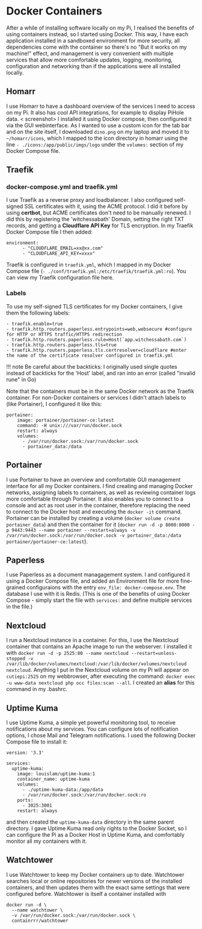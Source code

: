 # Docker Containers

After a while of installing software locally on my Pi, I realised the benefits of using containers instead, so I started using Docker.
This way, I have each application installed in a sandboxed environment for more security, all dependencies come with the container so there's no "But it works on my machine!" effect, and management is very convenient with multiple services that allow more comfortable updates, logging, monitoring, configuration and networking than if the applications were all installed locally.

## Homarr
I use Homarr to have a dashboard overview of the services I need to access on my Pi.
It also has cool API integrations, for example to display PiHole data.
< screenshot>
I installed it using Docker compose, then configured it via the GUI webinterface.
As I wanted to use a custom icon for the tab bar and on the site itself, I downloaded `dino.png` on my laptop and moved it to `~/homarr/icons`, which I mapped to the icon directory in homarr using the line `- ./icons:/app/public/imgs/logo` under the `volumes:` section of my Docker Compose file.

## Traefik

### docker-compose.yml and traefik.yml
I use Traefik as a reverse proxy and loadbalancer.
I also configured self-signed SSL certificates with it, using the ACME protocol.
I did it before by using **certbot**, but ACME certificates don't need to be manually renewed.
I did this by registering the 'witchessabath' Domain, setting the right TXT records, and getting a **Cloudflare API Key** for TLS encryption.
In my Traefik Docker Compose file I then added:
```
environment:
      - "CLOUDFLARE_EMAIL=xx@xx.com"
      - "CLOUDFLARE_API_KEY=xxxx"
```
Traefik is configured in `traefik.yml`, which I mapped in my Docker Compose file (`- ./conf/traefik.yml:/etc/traefik/traefik.yml:ro`).
You can view my Traefik configuration file here.

### Labels
To use my self-signed TLS certificates for my Docker containers, I give them the following labels:
```
- traefik.enable=true
- traefik.http.routers.paperless.entrypoints=web,websecure #configure for HTTP or HTTPS traffic/HTTPS redirection
- traefik.http.routers.paperless.rule=Host(`app.witchessabath.com`)
- traefik.http.routers.paperless.tls=true
- traefik.http.routers.paperless.tls.certresolver=cloudflare #enter the name of the certificate resolver configured in traefik.yml
```
!!! note
    Be careful about the backticks: I originally used single quotes instead of backticks for the 'Host' label, and ran into an error (called "invalid rune" in Go)

Note that the containers must be in the same Docker network as the Traefik container.
For non-Docker containers or services I didn't attach labels to (like Portainer), I configured it like this:

```
portainer:
    image: portainer/portainer-ce:latest
    command: -H unix:///var/run/docker.sock
    restart: always
    volumes:
      - /var/run/docker.sock:/var/run/docker.sock
      - portainer_data:/data
```

## Portainer
I use Portainer to have an overview and comfortable GUI management interface for all my Docker containers.
I find creating and managing Docker networks, assigning labels to containers, as well as reviewing container logs more comfortable through Portainer.
It also enables you to connect to a console and act as root user in the container, therefore replacing the need to connect to the Docker host and executing the `docker -it` command.
Portainer can be installed by creating a volume (`docker volume create portainer_data`) and then the container for it (`docker run -d -p 8000:8000 -p 9443:9443 --name portainer --restart=always -v /var/run/docker.sock:/var/run/docker.sock -v portainer_data:/data portainer/portainer-ce:latest`).

## Paperless
I use Paperless as a document managagement system.
I and configured it using a Docker Compose file, and added an Environment file for more fine-grained configuraions with the entry `env_file: docker-compose.env`.
The database I use with it is Redis. (This is one of the benefits of using Docker Compose - simply start the file with `services:` and define multiple services in the file.)

## Nextcloud
I run a Nextcloud instance in a container.
For this, I use the Nextcloud container that contains an Apache image to run the webserver.
I installed it with `docker run -d -p 2525:80 --name nextcloud --restart=unless-stopped -v /var/lib/docker/volumes/nextcloud:/var/lib/docker/volumes/nextcloud nextcloud`.
Anything I put in the Nextcloud volume on my Pi will appear on `cutiepi:2525` on my webbrowser, after executing the command: `docker exec -u www-data nextcloud php occ files:scan --all`. I created an **alias** for this command in my .bashrc.

## Uptime Kuma
I use Uptime Kuma, a simple yet powerful monitoring tool, to receive notifications about my services.
You can configure lots of notification options, I chose Mail and Telegram notifications.
I used the following Docker Compose file to install it:
```
version: '3.3'

services:
  uptime-kuma:
    image: louislam/uptime-kuma:1
    container_name: uptime-kuma
    volumes:
      - ./uptime-kuma-data:/app/data
      - /var/run/docker.sock:/var/run/docker.sock:ro
    ports:
      - 3025:3001 
    restart: always
```
and then created the `uptime-kuma-data` directory in the same parent directory.
I gave Uptime Kuma read only rights to the Docker Socket, so I can configure the Pi as a Docker Host in Uptime Kuma, and comfortably monitor all my containers
with it.

## Watchtower
I use Watchtower to keep my Docker containers up to date.
Watchtower searches local or online repositories for newer versions of the installed containers, and then updates them with the exact same settings that were configured before.
Watchtower is itself a container installed with 
```
docker run -d \
  --name watchtower \
  -v /var/run/docker.sock:/var/run/docker.sock \
  containrrr/watchtower
```